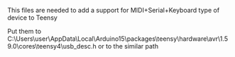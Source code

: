 This files are needed to add a support for MIDI+Serial+Keyboard type of device to Teensy

Put them to C:\Users\user\AppData\Local\Arduino15\packages\teensy\hardware\avr\1.59.0\cores\teensy4\usb_desc.h
or to the similar path